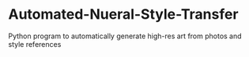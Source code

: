 # Automated-Nueral-Style-Transfer
Python program to automatically generate high-res art from photos and style references
